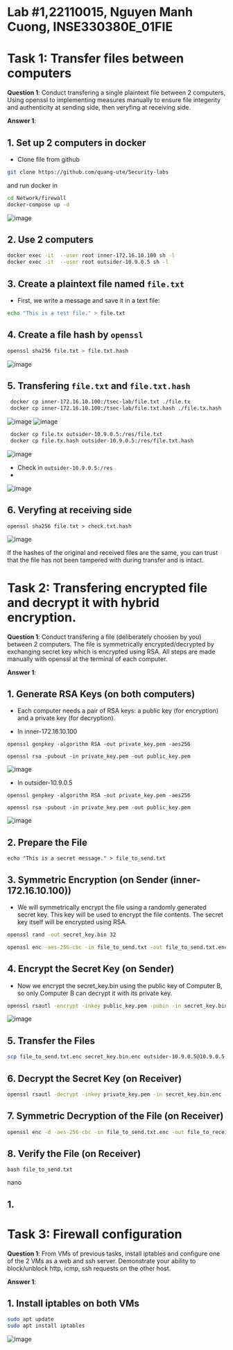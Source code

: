 # Lab #1,22110015, Nguyen Manh Cuong, INSE330380E_01FIE
# Task 1: Transfer files between computers  
**Question 1**: 
Conduct transfering a single plaintext file between 2 computers, 
Using openssl to implementing measures manually to ensure file integerity and authenticity at sending side, 
then veryfing at receiving side. 

**Answer 1**:

## 1. Set up 2 computers in docker 

- Clone file from github

```bash
git clone https://github.com/quang-ute/Security-labs
```

and run docker in  

```bash
cd Network/firewall
docker-compose up -d
```

![image](https://github.com/user-attachments/assets/1922078c-1684-44f3-9955-205fcf3b112e)

## 2. Use 2 computers

```bash
docker exec -it  --user root inner-172.16.10.100 sh -l
docker exec -it  --user root outsider-10.9.0.5 sh -l
```

## 3. Create a plaintext file named `file.txt`
* First, we write a message and save it in a text file:
```bash
echo "This is a test file." > file.txt
```

## 4. Create a file hash by `openssl`

```bash
openssl sha256 file.txt > file.txt.hash
```
![image](https://github.com/user-attachments/assets/3a8d2523-ebd7-4c9f-ae76-b87c83c3c980)


## 5. Transfering `file.txt` and `file.txt.hash`

```bash
 docker cp inner-172.16.10.100:/tsec-lab/file.txt ./file.tx
 docker cp inner-172.16.10.100:/tsec-lab/file.txt.hash ./file.tx.hash
```
![image](https://github.com/user-attachments/assets/10fa66d5-c3e1-46b6-b222-1b2584ac01e1)
![image](https://github.com/user-attachments/assets/c98f1d7b-029a-49de-8d06-42d16d169571)


```bash
 docker cp file.tx outsider-10.9.0.5:/res/file.txt
 docker cp file.tx.hash outsider-10.9.0.5:/res/file.txt.hash
```
![image](https://github.com/user-attachments/assets/2dc2584f-01dd-4f86-bef2-4a47881bf1c8)

- Check in `outsider-10.9.0.5:/res`
- 
![image](https://github.com/user-attachments/assets/5daf53b8-722f-487c-8d67-5af18d240765)

## 6.  Veryfing at receiving side

```
openssl sha256 file.txt > check.txt.hash
```

![image](https://github.com/user-attachments/assets/0d0908c0-5057-4797-8c28-6e963adafe49)

 If the hashes of the original and received files are the same, you can trust that the file has not been tampered with during transfer and is intact.
 
# Task 2: Transfering encrypted file and decrypt it with hybrid encryption. 
**Question 1**:
Conduct transfering a file (deliberately choosen by you) between 2 computers. 
The file is symmetrically encrypted/decrypted by exchanging secret key which is encrypted using RSA. 
All steps are made manually with openssl at the terminal of each computer.

**Answer 1**:

## 1. Generate RSA Keys (on both computers)

- Each computer needs a pair of RSA keys: a public key (for encryption) and a private key (for decryption).


- In inner-172.16.10.100

```
openssl genpkey -algorithm RSA -out private_key.pem -aes256

openssl rsa -pubout -in private_key.pem -out public_key.pem
```

![image](https://github.com/user-attachments/assets/9442ac14-3fc2-4143-91a4-6f3e3b7d5dc0)


- In outsider-10.9.0.5

```
openssl genpkey -algorithm RSA -out private_key.pem -aes256

openssl rsa -pubout -in private_key.pem -out public_key.pem

```

![image](https://github.com/user-attachments/assets/c56d35fb-cbb3-4caa-a2f3-a5a4369c0683)


## 2. Prepare the File

```
echo "This is a secret message." > file_to_send.txt
```

## 3. Symmetric Encryption (on Sender (inner-172.16.10.100))

- We will symmetrically encrypt the file using a randomly generated secret key. This key will be used to encrypt the file contents. The secret key itself will be encrypted using RSA.

```bash
openssl rand -out secret_key.bin 32

openssl enc -aes-256-cbc -in file_to_send.txt -out file_to_send.txt.enc -pass file:secret_key.bin
```



## 4. Encrypt the Secret Key (on Sender)

- Now we encrypt the secret_key.bin using the public key of Computer B, so only Computer B can decrypt it with its private key.

```bash
openssl rsautl -encrypt -inkey public_key.pem -pubin -in secret_key.bin -out secret_key.bin.enc
```

![image](https://github.com/user-attachments/assets/38bda322-32d1-448a-b067-8a9ef7125401)


## 5.  Transfer the Files

```bash
scp file_to_send.txt.enc secret_key.bin.enc outsider-10.9.0.5@10.9.0.5:/ret
```

## 6. Decrypt the Secret Key (on Receiver)

```bash
openssl rsautl -decrypt -inkey private_key.pem -in secret_key.bin.enc -out secret_key.bin
```

## 7.  Symmetric Decryption of the File (on Receiver)

```bash
openssl enc -d -aes-256-cbc -in file_to_send.txt.enc -out file_to_receive.txt -pass file:secret_key.bin
```

## 8.  Verify the File (on Receiver)

```
bash file_to_send.txt
```
nano 

## 1. 

# Task 3: Firewall configuration
**Question 1**:
From VMs of previous tasks, install iptables and configure one of the 2 VMs as a web and ssh server. Demonstrate your ability to block/unblock http, icmp, ssh requests on the other host.

**Answer 1**:

## 1. Install iptables on both VMs

```bash
sudo apt update
sudo apt install iptables
```

![image](https://github.com/user-attachments/assets/8df3ae26-0188-472a-9aeb-ee62e0030e0a)





